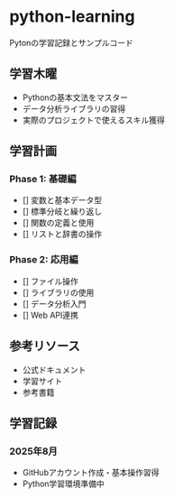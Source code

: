 # python-learning

Pytonの学習記録とサンプルコード

## 学習木曜
- Pythonの基本文法をマスター
- データ分析ライブラリの習得
- 実際のプロジェクトで使えるスキル獲得

## 学習計画
### Phase 1: 基礎編
- [] 変数と基本データ型
- [] 標準分岐と繰り返し
- [] 関数の定義と使用
- [] リストと辞書の操作

### Phase 2: 応用編
- [] ファイル操作
- [] ライブラリの使用
- [] データ分析入門
- [] Web API連携

## 参考リソース
- 公式ドキュメント
- 学習サイト
- 参考書籍

## 学習記録
### 2025年8月
- GitHubアカウント作成・基本操作習得
- Python学習環境準備中
